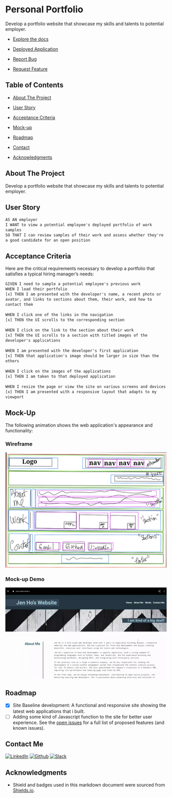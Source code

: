 
# Personal Portfolio

  Develop a portfolio website that showcase my skills and talents to potential employer.

- [Explore the docs]( https://github.com/jenho-webdev/Personal-Portfolio)

- [Deployed Application](https://jenho-webdev.github.io/Personal-Portfolio/)

- [Report Bug](https://github.com/jenho-webdev/Personal-Portfolio/issues/)

- [Request Feature](https://github.com/jenho-webdev/Personal-Portfolio/issues)

<!-- TABLE OF CONTENTS -->

## Table of Contents

- [About The Project](#about-the-project)

- [User Story](#user-story)

- [Acceptance Criteria](#acceptance-criteria)

- [Mock-up](#mock-up)

- [Roadmap](#roadmap)

- [Contact](#contact-me)

- [Acknowledgments](#acknowledgments)

## About The Project

Develop a portfolio website that showcase my skills and talents to potential employer.

## User Story

    AS AN employer
    I WANT to view a potential employee's deployed portfolio of work samples
    SO THAT I can review samples of their work and assess whether they're a good candidate for an open position

## Acceptance Criteria

Here are the critical requirements necessary to develop a portfolio that satisfies a typical hiring manager’s needs:

    GIVEN I need to sample a potential employee's previous work
    WHEN I load their portfolio
    [x] THEN I am presented with the developer's name, a recent photo or avatar, and links to sections about them, their work, and how to contact them
    
    WHEN I click one of the links in the navigation
    [x] THEN the UI scrolls to the corresponding section
    
    WHEN I click on the link to the section about their work
    [x] THEN the UI scrolls to a section with titled images of the developer's applications
    
    WHEN I am presented with the developer's first application
    [x] THEN that application's image should be larger in size than the others
    
    WHEN I click on the images of the applications
    [x] THEN I am taken to that deployed application
    
    WHEN I resize the page or view the site on various screens and devices
    [x] THEN I am presented with a responsive layout that adapts to my viewport

## Mock-Up

The following animation shows the web application's appearance and functionality:

### Wireframe

![portfolio wireframe](./assets/images/wireframe.jpg "wireframe")

### Mock-up Demo

![portfolio demo](./assets/images/mock-up-demo.gif "Demo")

<!-- ROADMAP -->
## Roadmap

- [x] Site Baseline development: A functional and responsive site showing the latest web applications that i built.
- [ ] Adding some kind of Javascript function to the site for better user experience.
See the [open issues](https://github.com/jenho-webdev/Personal-Portfolio/issues) for a full list of proposed features (and known issues).

## Contact Me

[![LinkedIn][linkedin-shield]](https://www.linkedin.com/in/jen-h-202a1723/)
[![Github][Github-shield]](https://github.com/jenho-webdev/Personal-Portfolio)
[![Slack][slack-shield]](https://jenworkspace-as73396.slack.com/archives/C052QLTJQHG)

## Acknowledgments

- Shield and badges used in this markdown document were sourced from [Shields.io](https://shields.io/).
<!-- MARKDOWN LINKS & IMAGES -->
<!-- https://www.markdownguide.org/basic-syntax/#reference-style-links -->
[linkedin-shield]: https://img.shields.io/badge/-LinkedIn-black.svg?style=for-the-badge&logo=linkedin&colorB=555
[linkedin-url]: https://linkedin.com/in/linkedin_username
[Github-shield]:https://img.shields.io/badge/GitHub-100000?style=for-the-badge&logo=github&logoColor=white
[slack-shield]:https://img.shields.io/badge/Slack-4A154B?style=for-the-badge&logo=slack&logoColor=white
